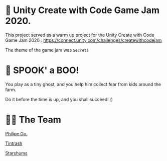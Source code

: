 # :art: Unity Create with Code Game Jam 2020.

This project served as a warm up project for the Unity Create with Code Game Jam 2020 :
https://connect.unity.com/challenges/createwithcodejam

The theme of the game jam was ``` Secrets ```

# :game_die: SPOOK' a BOO!

You play as a tiny ghost, and you help him collect fear from kids around the farm.

Do it before the time is up, and you shall succeed! :)

# :man_technologist: The Team
[Philipe Go.](https://github.com/philipe-go)

[Tintrash](https://github.com/tintrash08)

[Starshums](https://github.com/starshums)

